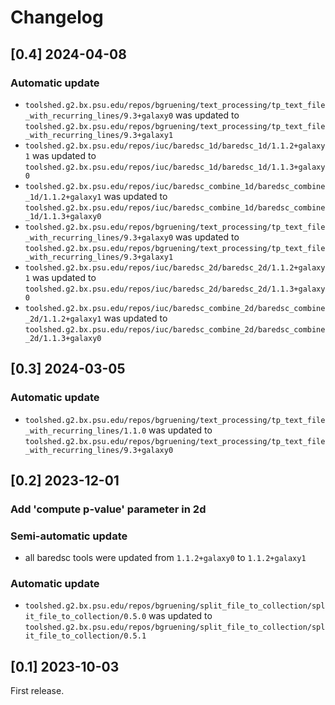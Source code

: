 # Changelog

## [0.4] 2024-04-08

### Automatic update
- `toolshed.g2.bx.psu.edu/repos/bgruening/text_processing/tp_text_file_with_recurring_lines/9.3+galaxy0` was updated to `toolshed.g2.bx.psu.edu/repos/bgruening/text_processing/tp_text_file_with_recurring_lines/9.3+galaxy1`
- `toolshed.g2.bx.psu.edu/repos/iuc/baredsc_1d/baredsc_1d/1.1.2+galaxy1` was updated to `toolshed.g2.bx.psu.edu/repos/iuc/baredsc_1d/baredsc_1d/1.1.3+galaxy0`
- `toolshed.g2.bx.psu.edu/repos/iuc/baredsc_combine_1d/baredsc_combine_1d/1.1.2+galaxy1` was updated to `toolshed.g2.bx.psu.edu/repos/iuc/baredsc_combine_1d/baredsc_combine_1d/1.1.3+galaxy0`
- `toolshed.g2.bx.psu.edu/repos/bgruening/text_processing/tp_text_file_with_recurring_lines/9.3+galaxy0` was updated to `toolshed.g2.bx.psu.edu/repos/bgruening/text_processing/tp_text_file_with_recurring_lines/9.3+galaxy1`
- `toolshed.g2.bx.psu.edu/repos/iuc/baredsc_2d/baredsc_2d/1.1.2+galaxy1` was updated to `toolshed.g2.bx.psu.edu/repos/iuc/baredsc_2d/baredsc_2d/1.1.3+galaxy0`
- `toolshed.g2.bx.psu.edu/repos/iuc/baredsc_combine_2d/baredsc_combine_2d/1.1.2+galaxy1` was updated to `toolshed.g2.bx.psu.edu/repos/iuc/baredsc_combine_2d/baredsc_combine_2d/1.1.3+galaxy0`

## [0.3] 2024-03-05

### Automatic update
- `toolshed.g2.bx.psu.edu/repos/bgruening/text_processing/tp_text_file_with_recurring_lines/1.1.0` was updated to `toolshed.g2.bx.psu.edu/repos/bgruening/text_processing/tp_text_file_with_recurring_lines/9.3+galaxy0`

## [0.2] 2023-12-01

### Add 'compute p-value' parameter in 2d

### Semi-automatic update
- all baredsc tools were updated from `1.1.2+galaxy0` to `1.1.2+galaxy1`

### Automatic update
- `toolshed.g2.bx.psu.edu/repos/bgruening/split_file_to_collection/split_file_to_collection/0.5.0` was updated to `toolshed.g2.bx.psu.edu/repos/bgruening/split_file_to_collection/split_file_to_collection/0.5.1`

## [0.1] 2023-10-03

First release.
